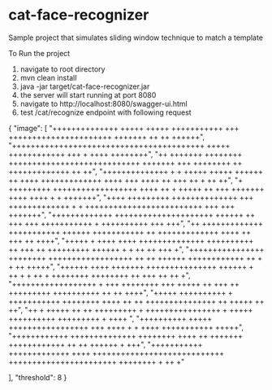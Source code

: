 # cat-face-recognizer
Sample project that simulates sliding window technique to match a template 


To Run the project

1. navigate to root directory
2. mvn clean install
3. java -jar target/cat-face-recognizer.jar
4. the server will start running at port 8080
5. navigate to http://localhost:8080/swagger-ui.html
6. test /cat/recognize endpoint with following request

{
  "image": [
    "++++++++++++++ +++++  +++++  +++++++++++ +++ ++++++++++++++++++++++ +++++++ ++ ++             ++++++",
"+++++++++++++++++++++++++++++++++++++++++ +++++            ++++++++++++ +++  + ++++         ++++++++",
"++ +++++++ ++++++++ ++++++++++++++++++++++++++++         +++++++ +++ ++++++++ ++ +++++++++++++ ++ ++",
"++++++++++++++ + + +++++ +++++ ++++++ ++ ++++ +++++++++++++ ++++ +++ ++++ ++ +++ ++         +  ++ ++",
"+ +++++++++ ++++++++++++++++++ ++++ ++   + +++++         ++ +++  +++++++ ++++ ++++  +     +  +++++++",
"++++ +++++++++ ++++++++++++++ +++ +++++++++++++  +     + +++++++++++++++++++++++++ +++   +++ +++++++",
"+++++++++++++ +++++++++++++++++++++   ++++++ ++ +++   +++ +++++++++++ + ++++++++++           +++ +++",
"++ +++++++++++++ +++++++++++ ++++++ +++++++++++            ++ +++++++++++++ ++++ ++   +++   ++  ++++",
"+++++ +  ++++ ++++ ++++++++++++++  ++++++++++ ++   +++   ++ +++++++++ ++++++ + + ++         ++ +++ +",
"++++++++++++++++ ++++++++ ++++++++++++++++++  ++         ++ ++++++  ++++++++++++  ++ +   + ++  +++++",
"++++++ ++++ +++++++ +++++++++++++++ ++++++  +  ++ +   + ++  + ++++++++ ++++++++   ++  +++  ++  ++  +",
"++++++++++++++++++ +  +++ ++++++++ +++ +++++   ++  +++  ++  +++++++++ ++++++++++   ++     ++    ++++",
"+++++ ++++++++++  + +++++++++++ ++++++++ ++++   ++     ++     +++++++++++++++ ++     +++++     ++ ++",
"++ + +++++ ++ ++ +++++++++ + ++++++++++++++++ +   +++++     ++++++++++ +++++++++            +  ++++ ",
"++++++++++ +++++ +++++++++++++++++ +++ ++++ +                + ++++  +++++++++++               +++++",
"++++++++++++  ++++++++++++++ ++++++++ ++++ ++               +++++++ ++++++++++++  ++ ++ ++++++ + +++",
"+++++++++++ +++++++++++++ ++++ ++++++++++++++++++++++++++++ +++++++++++++++++++++++ ++++++++ +  ++ +"

  ],
  "threshold": 8
}
